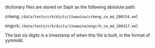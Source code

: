 dictionary files are stored on Sapir as the following absolute path:

crkeng: `/data/texts/crk/dicts/itwewina/crkeng_cw_md_200314.xml`

engcrk: `/data/texts/crk/dicts/itwewina/engcrk_cw_md_200317.xml`

The last six digits is a timestamp of when this file is built, in the format of yymmdd.